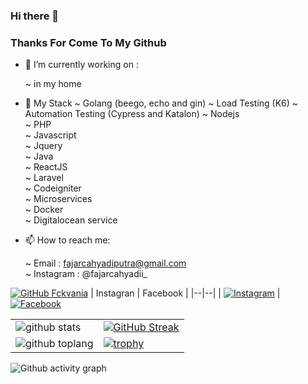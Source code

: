### Hi there 👋

   ### Thanks For Come To My Github

- 🔭 I’m currently working on : 

   ~ in my home
   
- 🌱 My Stack 
   ~ Golang (beego, echo and gin)
   ~ Load Testing (K6)
   ~ Automation Testing (Cypress and Katalon)
   ~ Nodejs <br/>
   ~ PHP <br/>
   ~ Javascript <br/>
   ~ Jquery <br/>
   ~ Java <br/>
   ~ ReactJS <br/>
   ~ Laravel <br/>
   ~ Codeigniter <br/>
   ~ Microservices <br/>
   ~ Docker </br>
   ~ Digitalocean service
  
- 📫 How to reach me:

  ~ Email     : fajarcahyadiputra@gmail.com <br/>
  ~ Instagram : @fajarcahyadii_ <br/>

[![GitHub Fckvania](https://img.shields.io/github/followers/fajarcahyadiputra?label=follow&style=social)](https://github.com/fajarcahyadiputra)
| Instagran | Facebook |
|--|--| 
| <a href="https://www.instagram.com/fajarcahyadi_" target="_blank"><img src="https://img.shields.io/badge/Instagram-%23E4405F.svg?&style=flat-square&logo=instagram&logoColor=white" alt="Instagram"></a> | <a href="https://www.facebook.com/r00t.go.id" target="_blank"><img src="https://img.shields.io/badge/Facebook-%231877F2.svg?&style=flat-square&logo=facebook&logoColor=white" alt="Facebook"></a>
 



|  |  |
|--|--|
| ![github stats](https://github-readme-stats.vercel.app/api?username=fajarcahyadiputra&show_icons=true&theme=radical) | [![GitHub Streak](http://github-readme-streak-stats.herokuapp.com/?user=fajarcahyadiputra&theme=dark&hide_border=true&date_format=j%20M%5B%20Y%5D&ring=FFFFFF&currStreakLabel=FFFFFF)](https://git.io/streak-stats) |
| ![github toplang](https://github-readme-stats.vercel.app/api/top-langs/?username=fajarcahyadiputra&layout=compact&theme=nightowl) | [![trophy](https://github-profile-trophy.vercel.app/?username=fajarcahyadiputra&theme=onedark)](https://github.com/fajarcahyadiputra) | 

![Github activity graph](https://activity-graph.herokuapp.com/graph?username=fajarcahyadiputra&theme=xcode&area=true&hide_border=true)
